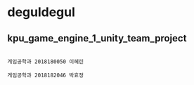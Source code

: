 # deguldegul
## kpu_game_engine_1_unity_team_project

                                                                                               게임공학과 2018180050 이혜린
                                                                                               게임공학과 2018182046 박효정

